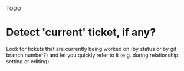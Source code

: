 TODO

# Detect 'current' ticket, if any?

Look for tickets that are currently being worked on (by status or by git branch number?) and let you quickly refer to it (e.g. during relationship setting or editing)


[requires git integration unless it runs on status alone]: 5 (BLOCKED_BY)
[noticed during]: 7 (REFERENCES)
[kinda the same thing as]: 21 (RELATES_TO)

